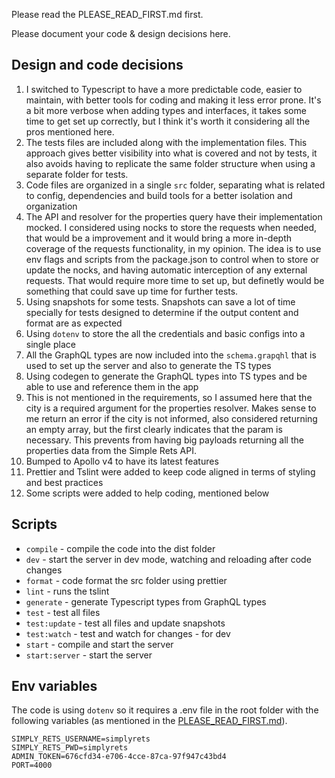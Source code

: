 Please read the PLEASE_READ_FIRST.md first.

Please document your code & design decisions here.

## Design and code decisions

1. I switched to Typescript to have a more predictable code, easier to maintain, with better tools for coding and making it less error prone. It's a bit more verbose when adding types and interfaces, it takes some time to get set up correctly, but I think it's worth it considering all the pros mentioned here.
2. The tests files are included along with the implementation files. This approach gives better visibility into what is covered and not by tests, it also  avoids having to replicate the same folder structure when using a separate folder for tests.
3. Code files are organized in a single `src` folder, separating what is related to config, dependencies and build tools for a better isolation and organization
4. The API and resolver for the properties query have their implementation mocked. I considered using nocks to store the requests when needed, that would be a improvement and it would bring a more in-depth coverage of the requests functionality, in my opinion. The idea is to use env flags and scripts from the package.json to control when to store or update the nocks, and having automatic interception of any external requests. That would require more time to set up, but definetly would be something that could save up time for further tests.
5. Using snapshots for some tests. Snapshots can save a lot of time specially for tests designed to determine if the output content and format are as expected
6. Using `dotenv` to store the all the credentials and basic configs into a single place
7. All the GraphQL types are now included into the `schema.grapqhl` that is used to set up the server and also to generate the TS types
8. Using codegen to generate the GraphQL types into TS types and be able to use and reference them in the app
9. This is not mentioned in the requirements, so I assumed here that the city is a required argument for the properties resolver. Makes sense to me return an error if the city is not informed, also considered returning an empty array, but the first clearly indicates that the param is necessary. This prevents from having big payloads returning all the properties data from the Simple Rets API.
10. Bumped to Apollo v4 to have its latest features
11. Prettier and Tslint were added to keep code aligned in terms of styling and best practices
12. Some scripts were added to help coding, mentioned below

## Scripts

- `compile` - compile the code into the dist folder
- `dev` - start the server in dev mode, watching and reloading after code changes
- `format` - code format the src folder using prettier 
- `lint` - runs the tslint
- `generate` - generate Typescript types from GraphQL types
- `test` - test all files
- `test:update` - test all files and update snapshots
- `test:watch` - test and watch for changes - for dev
- `start` - compile and start the server
- `start:server` - start the server

## Env variables

The code is using `dotenv` so it requires a .env file in the root folder with the following variables (as mentioned in the [PLEASE_READ_FIRST.md](PLEASE_READ_FIRST.md)). 
 
```
SIMPLY_RETS_USERNAME=simplyrets
SIMPLY_RETS_PWD=simplyrets
ADMIN_TOKEN=676cfd34-e706-4cce-87ca-97f947c43bd4
PORT=4000
```
